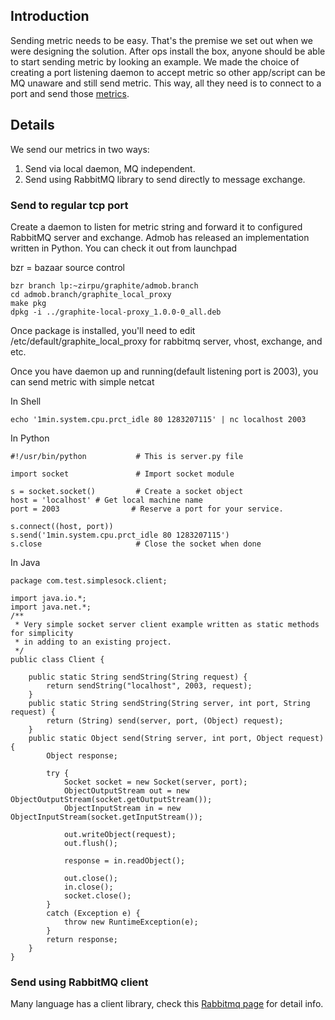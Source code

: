 ## Introduction ##

Sending metric needs to be easy.  That's the premise we set out when we were designing the solution.  After ops install the box, anyone should be able to start sending metric by looking an example.  We made the choice of creating a port listening daemon to accept metric so other app/script can be MQ unaware and still send metric.  This way, all they need is to connect to a port and send those [metrics](MetricFormat.md).


## Details ##

We send our metrics in two ways:
  1. Send via local daemon, MQ independent.
  1. Send using RabbitMQ library to send directly to message exchange.

### Send to regular tcp port ###

Create a daemon to listen for metric string and forward it to configured RabbitMQ server and exchange.  Admob has released an implementation written in Python.  You can check it out from launchpad

bzr = bazaar source control
```
bzr branch lp:~zirpu/graphite/admob.branch
cd admob.branch/graphite_local_proxy
make pkg
dpkg -i ../graphite-local-proxy_1.0.0-0_all.deb
```

Once package is installed, you'll need to edit /etc/default/graphite\_local\_proxy for rabbitmq server, vhost, exchange, and etc.

Once you have daemon up and running(default listening port is 2003), you can send metric with simple netcat

In Shell
```
echo '1min.system.cpu.prct_idle 80 1283207115' | nc localhost 2003
```

In Python
```
#!/usr/bin/python           # This is server.py file

import socket               # Import socket module

s = socket.socket()         # Create a socket object
host = 'localhost' # Get local machine name
port = 2003                # Reserve a port for your service.

s.connect((host, port))
s.send('1min.system.cpu.prct_idle 80 1283207115')
s.close                     # Close the socket when done
```

In Java
```
package com.test.simplesock.client;

import java.io.*;
import java.net.*;
/**
 * Very simple socket server client example written as static methods for simplicity
 * in adding to an existing project.
 */
public class Client {

    public static String sendString(String request) {
    	return sendString("localhost", 2003, request);
    }
    public static String sendString(String server, int port, String request) {
    	return (String) send(server, port, (Object) request);
    }
    public static Object send(String server, int port, Object request) {
    	Object response;

        try {
            Socket socket = new Socket(server, port);
            ObjectOutputStream out = new ObjectOutputStream(socket.getOutputStream());
            ObjectInputStream in = new ObjectInputStream(socket.getInputStream());

            out.writeObject(request);
            out.flush();

            response = in.readObject();
            
            out.close();
            in.close();
            socket.close();
        } 
        catch (Exception e) {
        	throw new RuntimeException(e);
        }        
        return response;
    }
}
```
### Send using RabbitMQ client ###

Many language has a client library, check this [Rabbitmq page](http://www.rabbitmq.com/how.html) for detail info.